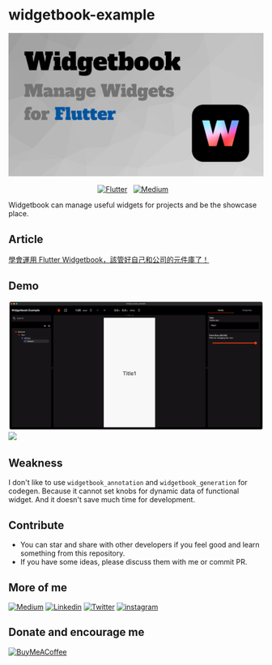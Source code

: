 # widgetbook-example

<img src="./cover.png" />

<p align="center">
  <a href=""><img alt="Flutter" src="https://img.shields.io/badge/Flutter-Lover-blue?style=flat&logo=flutter"/></a>
  &nbsp
  <a href="https://medium.com/@yiichenhi"><img alt="Medium" src="https://img.shields.io/badge/Medium-Yii%20Chen-black?style=flat&logo=Medium"/></a>
  &nbsp
  <a href=""><img alt="" src="https://img.shields.io/github/followers/chyiiiiiiiiiiii?style=social"/></a>
</p>

Widgetbook can manage useful widgets for projects and be the showcase place.

## Article
[學會運用 Flutter Widgetbook，該管好自己和公司的元件庫了！](https://medium.com/flutter-formosa/學會運用-flutter-widgetbook-該管好自己和公司的元件庫了-9b4ed704c4c5)

## Demo

<img src="./demo/demo.png" />
<img src="./demo/demo.gif" />

## Weakness
I don't like to use `widgetbook_annotation` and `widgetbook_generation` for codegen. Because it cannot set knobs for dynamic data of functional widget. And it doesn't save much time for development.

## Contribute
- You can star and share with other developers if you feel good and learn something from this repository.
- If you have some ideas, please discuss them with me or commit PR.

## More of me
[![Medium](https://img.shields.io/badge/medium-fff?style=for-the-badge&logo=medium&logoColor=black)](https://yiichenhi.medium.com)
[![Linkedin](https://img.shields.io/badge/LinkedIn-0077B5?style=for-the-badge&logo=linkedin&logoColor=white)](https://www.linkedin.com/in/yiichenhi/)
[![Twitter](https://img.shields.io/badge/Twitter-1DA1F2?style=for-the-badge&logo=twitter&logoColor=white)](https://twitter.com/yiichenhi)
[![instagram](https://img.shields.io/badge/instagram-C6317F?style=for-the-badge&logo=instagram&logoColor=white)](http://instagram.com/flutterluvr.yii/)

## Donate and encourage me
[![BuyMeACoffee][buy_me_a_coffee_badge]][buy_me_a_coffee]

<!-- Links -->
[buy_me_a_coffee]: https://www.buymeacoffee.com/yiichenhi
[buy_me_a_coffee_badge]: https://img.buymeacoffee.com/button-api/?text=Sponsor&emoji=&slug=yiichenhi&button_colour=FFDD00&font_colour=000000&font_family=Cookie&outline_colour=000000&coffee_colour=ffffff&size=64
